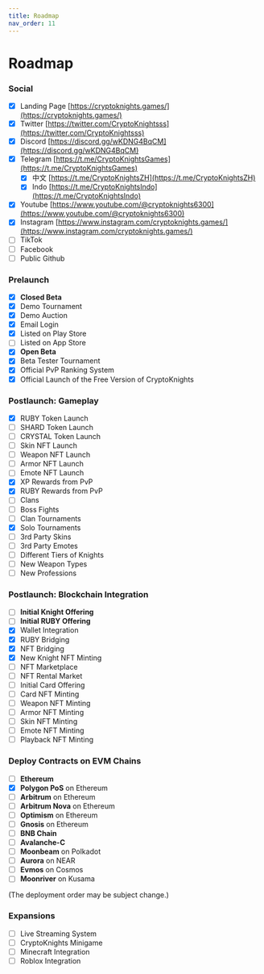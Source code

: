 ```yaml
---
title: Roadmap
nav_order: 11
---
```


# Roadmap

### Social

* [x] Landing Page [https://cryptoknights.games/](https://cryptoknights.games/)
* [x] Twitter [https://twitter.com/CryptoKnightsss](https://twitter.com/CryptoKnightsss)
* [x] Discord [https://discord.gg/wKDNG4BqCM](https://discord.gg/wKDNG4BqCM)
* [x] Telegram [https://t.me/CryptoKnightsGames](https://t.me/CryptoKnightsGames)
  * [x] 中文 [https://t.me/CryptoKnightsZH](https://t.me/CryptoKnightsZH)
  * [x] Indo [https://t.me/CryptoKnightsIndo](https://t.me/CryptoKnightsIndo)
* [x] Youtube [https://www.youtube.com/@cryptoknights6300](https://www.youtube.com/@cryptoknights6300)
* [x] Instagram [https://www.instagram.com/cryptoknights.games/](https://www.instagram.com/cryptoknights.games/)
* [ ] TikTok
* [ ] Facebook
* [ ] Public Github

### Prelaunch

* [x] **Closed Beta**
* [x] Demo Tournament
* [x] Demo Auction
* [x] Email Login
* [x] Listed on Play Store
* [ ] Listed on App Store
* [x] **Open Beta**
* [x] Beta Tester Tournament
* [x] Official PvP Ranking System
* [x] Official Launch of the Free Version of CryptoKnights

### Postlaunch: Gameplay

* [x] RUBY Token Launch
* [ ] SHARD Token Launch
* [ ] CRYSTAL Token Launch
* [ ] Skin NFT Launch
* [ ] Weapon NFT Launch
* [ ] Armor NFT Launch
* [ ] Emote NFT Launch
* [x] XP Rewards from PvP
* [x] RUBY Rewards from PvP
* [ ] Clans
* [ ] Boss Fights
* [ ] Clan Tournaments
* [x] Solo Tournaments
* [ ] 3rd Party Skins
* [ ] 3rd Party Emotes
* [ ] Different Tiers of Knights
* [ ] New Weapon Types
* [ ] New Professions

### Postlaunch: Blockchain Integration

* [ ] **Initial Knight Offering**
* [ ] **Initial RUBY Offering**
* [x] Wallet Integration
* [x] RUBY Bridging
* [x] NFT Bridging
* [x] New Knight NFT Minting
* [ ] NFT Marketplace
* [ ] NFT Rental Market
* [ ] Initial Card Offering
* [ ] Card NFT Minting
* [ ] Weapon NFT Minting
* [ ] Armor NFT Minting
* [ ] Skin NFT Minting
* [ ] Emote NFT Minting
* [ ] Playback NFT Minting

### Deploy Contracts on EVM Chains

* [ ] **Ethereum**
* [x] **Polygon PoS** on Ethereum
* [ ] **Arbitrum** on Ethereum
* [ ] **Arbitrum Nova** on Ethereum
* [ ] **Optimism** on Ethereum
* [ ] **Gnosis** on Ethereum
* [ ] **BNB Chain**
* [ ] **Avalanche-C**
* [ ] **Moonbeam** on Polkadot
* [ ] **Aurora** on NEAR
* [ ] **Evmos** on Cosmos
* [ ] **Moonriver** on Kusama

(The deployment order may be subject change.)

### Expansions

* [ ] Live Streaming System
* [ ] CryptoKnights Minigame
* [ ] Minecraft Integration
* [ ] Roblox Integration
